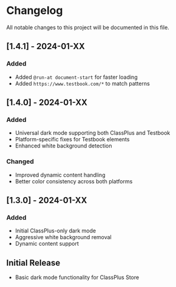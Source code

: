 # Changelog

All notable changes to this project will be documented in this file.

## [1.4.1] - 2024-01-XX

### Added
- Added `@run-at document-start` for faster loading
- Added `https://www.testbook.com/*` to match patterns

## [1.4.0] - 2024-01-XX

### Added
- Universal dark mode supporting both ClassPlus and Testbook
- Platform-specific fixes for Testbook elements
- Enhanced white background detection

### Changed
- Improved dynamic content handling
- Better color consistency across both platforms

## [1.3.0] - 2024-01-XX

### Added
- Initial ClassPlus-only dark mode
- Aggressive white background removal
- Dynamic content support

## Initial Release

- Basic dark mode functionality for ClassPlus Store
